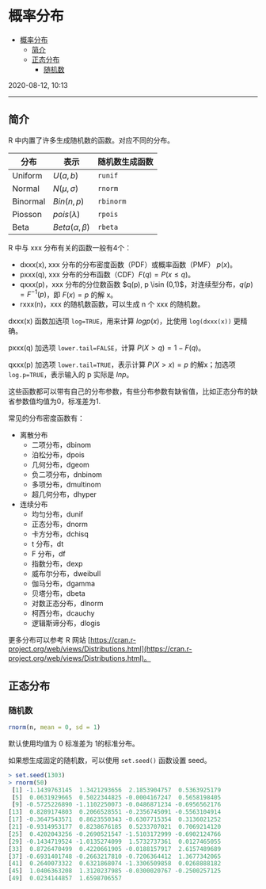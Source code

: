 # 概率分布

- [概率分布](#概率分布)
  - [简介](#简介)
  - [正态分布](#正态分布)
    - [随机数](#随机数)

2020-08-12, 10:13
***

## 简介

R 中内置了许多生成随机数的函数。对应不同的分布。

|分布|表示|随机数生成函数|
|---|---|---|
|Uniform|$U(a,b)$|`runif`|
|Normal|$N(\mu,\sigma)$|`rnorm`|
|Binormal|$Bin(n,p)$|`rbinorm`|
|Piosson|$pois(\lambda)$|`rpois`|
|Beta|$Beta(\alpha,\beta)$|`rbeta`|

R 中与 xxx 分布有关的函数一般有4个：

- dxxx(x), xxx 分布的分布密度函数（PDF）或概率函数（PMF） $p(x)$。
- pxxx(q), xxx 分布的分布函数（CDF）$F(q)=P(x\le q)$。
- qxxx(p)，xxx 分布的分位数函数 $q(p), p \isin (0,1)$，对连续型分布，$q(p)=F^{-1}(p)$，即 $F(x)=p$ 的解 x。
- rxxx(n)，xxx 的随机数函数，可以生成 n 个 xxx 的随机数。

dxxx(x) 函数加选项 `log=TRUE`，用来计算 $log p(x)$，比使用 `log(dxxx(x))` 更精确。

pxxx(q) 加选项 `lower.tail=FALSE`，计算 $P(X > q)=1-F(q)$。

qxxx(p) 加选项 `lower.tail=TRUE`，表示计算 $P(X > x)=p$ 的解x；加选项 `log.p=TRUE`，表示输入的 p 实际是 $lnp$。

这些函数都可以带有自己的分布参数，有些分布参数有缺省值，比如正态分布的缺省参数值均值为0，标准差为1.

常见的分布密度函数有：

- 离散分布
  - 二项分布，dbinom
  - 泊松分布，dpois
  - 几何分布，dgeom
  - 负二项分布，dnbinom
  - 多项分布，dmultinom
  - 超几何分布，dhyper
- 连续分布
  - 均匀分布，dunif
  - 正态分布，dnorm
  - 卡方分布，dchisq
  - t 分布，dt
  - F 分布，df
  - 指数分布，dexp
  - 威布尔分布，dweibull
  - 伽马分布，dgamma
  - 贝塔分布，dbeta
  - 对数正态分布，dlnorm
  - 柯西分布，dcauchy
  - 逻辑斯谛分布，dlogis

更多分布可以参考 R 网站 [https://cran.r-project.org/web/views/Distributions.html](https://cran.r-project.org/web/views/Distributions.html)。

## 正态分布

### 随机数

```r
rnorm(n, mean = 0, sd = 1)
```

默认使用均值为 0 标准差为 1的标准分布。

如果想生成固定的随机数，可以使用 `set.seed()` 函数设置 seed。

```r
> set.seed(1303)
> rnorm(50)
 [1] -1.1439763145  1.3421293656  2.1853904757  0.5363925179
 [5]  0.0631929665  0.5022344825 -0.0004167247  0.5658198405
 [9] -0.5725226890 -1.1102250073 -0.0486871234 -0.6956562176
[13]  0.8289174803  0.2066528551 -0.2356745091 -0.5563104914
[17] -0.3647543571  0.8623550343 -0.6307715354  0.3136021252
[21] -0.9314953177  0.8238676185  0.5233707021  0.7069214120
[25]  0.4202043256 -0.2690521547 -1.5103172999 -0.6902124766
[29] -0.1434719524 -1.0135274099  1.5732737361  0.0127465055
[33]  0.8726470499  0.4220661905 -0.0188157917  2.6157489689
[37] -0.6931401748 -0.2663217810 -0.7206364412  1.3677342065
[41]  0.2640073322  0.6321868074 -1.3306509858  0.0268888182
[45]  1.0406363208  1.3120237985 -0.0300020767 -0.2500257125
[49]  0.0234144857  1.6598706557
```
